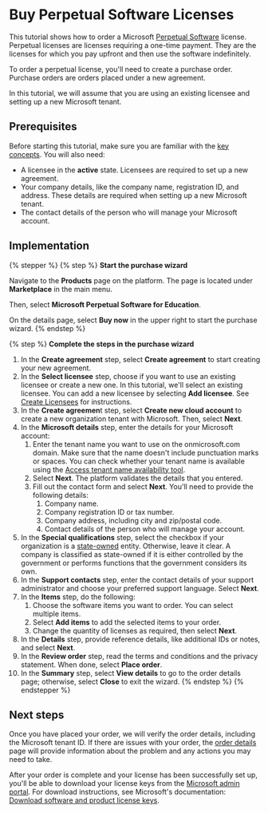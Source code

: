 # Buy Perpetual Software Licenses

This tutorial shows how to order a Microsoft [Perpetual Software](../../perpetual-software/) license. Perpetual licenses are licenses requiring a one-time payment. They are the licenses for which you pay upfront and then use the software indefinitely.&#x20;

To order a perpetual license, you'll need to create a purchase order. Purchase orders are orders placed under a new agreement.&#x20;

In this tutorial, we will assume that you are using an existing licensee and setting up a new Microsoft tenant.

## Prerequisites <a href="#howtoorderamicrosoft365subscriptionforanexistingmicrosofttenant-prerequisites" id="howtoorderamicrosoft365subscriptionforanexistingmicrosofttenant-prerequisites"></a>

Before starting this tutorial, make sure you are familiar with the [key concepts](../../../../marketplace-platform/getting-started/key-concepts.md). You will also need:

* A licensee in the **active** state. Licensees are required to set up a new agreement.&#x20;
* Your company details, like the company name, registration ID, and address. These details are required when setting up a new Microsoft tenant.
* The contact details of the person who will manage your Microsoft account.

## Implementation <a href="#implementation" id="implementation"></a>

{% stepper %}
{% step %}
**Start the purchase wizard**

Navigate to the **Products** page on the platform. The page is located under **Marketplace** in the main menu.

Then, select **Microsoft Perpetual Software for Education**.

On the details page, select **Buy now** in the upper right to start the purchase wizard.
{% endstep %}

{% step %}
**Complete the steps in the purchase wizard**

1. In the **Create agreement** step, select **Create agreement** to start creating your new agreement.
2. In the **Select licensee** step, choose if you want to use an existing licensee or create a new one. In this tutorial, we'll select an existing licensee. You can add a new licensee by selecting **Add licensee**. See [Create Licensees](../../../../modules-and-features/settings/licensees/create-licensees.md) for instructions.
3. In the **Create agreemen**t step, select **Create new cloud account** to create a new organization tenant with Microsoft. Then, select **Next**.
4. In the **Microsoft details** step, enter the details for your Microsoft account:
   1. Enter the tenant name you want to use on the onmicrosoft.com domain. Make sure that the name doesn't include punctuation marks or spaces. You can check whether your tenant name is available using the [Access tenant name availability tool](https://onmicrosoft.platform.softwareone.com/).
   2. Select **Next**. The platform validates the details that you entered.
   3. Fill out the contact form and select **Next**. You'll need to provide the following details:
      1. Company name.
      2. Company registration ID or tax number.
      3. Company address, including city and zip/postal code.
      4. Contact details of the person who will manage your account.&#x20;
5. In the **Special qualifications** step, select the checkbox if your organization is a [state-owned](https://www.microsoft.com/en-us/legal/compliance/anticorruption/criteria) entity. Otherwise, leave it clear. A company is classified as state-owned if it is either controlled by the government or performs functions that the government considers its own.
6. In the **Support contacts** step, enter the contact details of your support administrator and choose your preferred support language. Select **Next**.
7. In the **Items** step, do the following:
   1. Choose the software items you want to order. You can select multiple items.&#x20;
   2. Select **Add items** to add the selected items to your order.&#x20;
   3. Change the quantity of licenses as required, then select **Next**.
8. In the **Details** step, provide reference details, like additional IDs or notes, and select **Next**.
9. In the **Review order** step, read the terms and conditions and the privacy statement. When done, select **Place order**.
10. In the **Summary** step, select **View details** to go to the order details page; otherwise, select **Close** to exit the wizard.
{% endstep %}
{% endstepper %}

## Next steps <a href="#next-steps" id="next-steps"></a>

Once you have placed your order, we will verify the order details, including the Microsoft tenant ID. If there are issues with your order, the [order details ](../../../../modules-and-features/marketplace/orders/#subscription-details)page will provide information about the problem and any actions you may need to take.

After your order is complete and your license has been successfully set up, you'll be able to download your license keys from the [Microsoft admin portal](https://admin.microsoft.com/). For download instructions, see Microsoft's documentation: [Download software and product license keys](https://learn.microsoft.com/en-us/microsoft-365/admin/setup/download-software-licenses-csp?view=o365-worldwide#download-software-and-product-license-keys).
